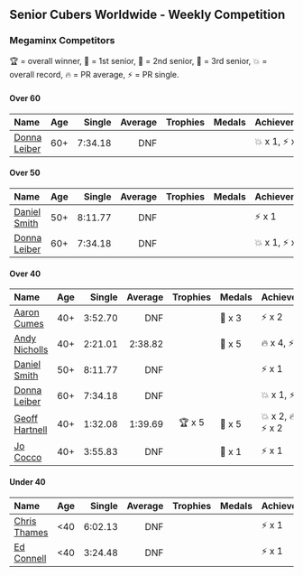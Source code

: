 ## Senior Cubers Worldwide - Weekly Competition
### Megaminx Competitors

🏆 = overall winner, 🥇 = 1st senior, 🥈 = 2nd senior, 🥉 = 3rd senior, 💥 = overall record, 🔥 = PR average, ⚡ = PR single.

#### Over 60

| Name | Age | Single | Average | Trophies | Medals | Achievements |
| :-- | :--: | --: | --: | :--: | :-- | :-- |
| [Donna Leiber](../../persons/donna_leiber/minx.md) | 60+ | 7:34.18 | DNF |  |  | <span style="white-space: nowrap">💥 x 1</span>, <span style="white-space: nowrap">⚡ x 1</span> |

#### Over 50

| Name | Age | Single | Average | Trophies | Medals | Achievements |
| :-- | :--: | --: | --: | :--: | :-- | :-- |
| [Daniel Smith](../../persons/daniel_smith/minx.md) | 50+ | 8:11.77 | DNF |  |  | <span style="white-space: nowrap">⚡ x 1</span> |
| [Donna Leiber](../../persons/donna_leiber/minx.md) | 60+ | 7:34.18 | DNF |  |  | <span style="white-space: nowrap">💥 x 1</span>, <span style="white-space: nowrap">⚡ x 1</span> |

#### Over 40

| Name | Age | Single | Average | Trophies | Medals | Achievements |
| :-- | :--: | --: | --: | :--: | :-- | :-- |
| [Aaron Cumes](../../persons/aaron_cumes/minx.md) | 40+ | 3:52.70 | DNF |  | <span style="white-space: nowrap">🥉 x 3</span> | <span style="white-space: nowrap">⚡ x 2</span> |
| [Andy Nicholls](../../persons/andy_nicholls/minx.md) | 40+ | 2:21.01 | 2:38.82 |  | <span style="white-space: nowrap">🥈 x 5</span> | <span style="white-space: nowrap">🔥 x 4</span>, <span style="white-space: nowrap">⚡ x 4</span> |
| [Daniel Smith](../../persons/daniel_smith/minx.md) | 50+ | 8:11.77 | DNF |  |  | <span style="white-space: nowrap">⚡ x 1</span> |
| [Donna Leiber](../../persons/donna_leiber/minx.md) | 60+ | 7:34.18 | DNF |  |  | <span style="white-space: nowrap">💥 x 1</span>, <span style="white-space: nowrap">⚡ x 1</span> |
| [Geoff Hartnell](../../persons/geoff_hartnell/minx.md) | 40+ | 1:32.08 | 1:39.69 | <span style="white-space: nowrap">🏆 x 5</span> | <span style="white-space: nowrap">🥇 x 5</span> | <span style="white-space: nowrap">💥 x 2</span>, <span style="white-space: nowrap">🔥 x 2</span>, <span style="white-space: nowrap">⚡ x 2</span> |
| [Jo Cocco](../../persons/jo_cocco/minx.md) | 40+ | 3:55.83 | DNF |  | <span style="white-space: nowrap">🥉 x 1</span> | <span style="white-space: nowrap">⚡ x 1</span> |

#### Under 40

| Name | Age | Single | Average | Trophies | Medals | Achievements |
| :-- | :--: | --: | --: | :--: | :-- | :-- |
| [Chris Thames](../../persons/chris_thames/minx.md) | <40 | 6:02.13 | DNF |  |  | <span style="white-space: nowrap">⚡ x 1</span> |
| [Ed Connell](../../persons/ed_connell/minx.md) | <40 | 3:24.48 | DNF |  |  | <span style="white-space: nowrap">⚡ x 1</span> |


<!-- Global site tag (gtag.js) - Google Analytics -->
<script async src="https://www.googletagmanager.com/gtag/js?id=UA-86348435-3"></script>
<script>window.dataLayer = window.dataLayer || []; function gtag() {dataLayer.push(arguments);} gtag('js', new Date()); gtag('config', 'UA-86348435-3');</script>
